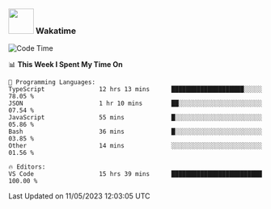 ### <img src="https://media.giphy.com/media/VgCDAzcKvsR6OM0uWg/giphy.gif" width="50"> Wakatime

  <!--START_SECTION:waka-->
![Code Time](http://img.shields.io/badge/Code%20Time-1%2C403%20hrs%205%20mins-blue)

📊 **This Week I Spent My Time On** 

```text
💬 Programming Languages: 
TypeScript               12 hrs 13 mins      ████████████████████░░░░░   78.05 % 
JSON                     1 hr 10 mins        ██░░░░░░░░░░░░░░░░░░░░░░░   07.54 % 
JavaScript               55 mins             █░░░░░░░░░░░░░░░░░░░░░░░░   05.86 % 
Bash                     36 mins             █░░░░░░░░░░░░░░░░░░░░░░░░   03.85 % 
Other                    14 mins             ░░░░░░░░░░░░░░░░░░░░░░░░░   01.56 % 

🔥 Editors: 
VS Code                  15 hrs 39 mins      █████████████████████████   100.00 % 
```


 Last Updated on 11/05/2023 12:03:05 UTC
<!--END_SECTION:waka-->
